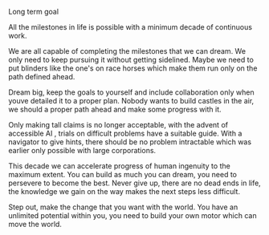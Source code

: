 Long term goal

All the milestones in life is possible with a minimum decade of continuous work.

We are all capable of completing the milestones that we can dream. We only need to keep pursuing it without getting sidelined.  Maybe we need to put blinders like the one's on race horses which make them run only on the path defined ahead. 

Dream big, keep the goals to yourself and include collaboration only when youve detailed it to a proper plan. Nobody wants to build castles in the air, we should a proper path ahead and make some progress with it. 

Only making tall claims is no longer acceptable,  with the advent of accessible AI , trials on difficult problems have a suitable guide. 
With a navigator to give hints, there should be no problem intractable which was earlier only possible with large corporations. 

This decade we can accelerate progress of human ingenuity to the maximum extent.  You can build as much you can dream, you need to persevere to become the best. Never give up, there are no dead ends in life, the knowledge we gain on the way makes the next steps less difficult.  

Step out,  make the change that you want with the world. You have an unlimited potential within you, you need to build your own motor which can move the world. 